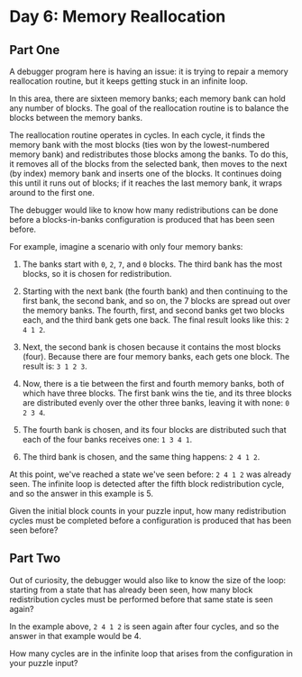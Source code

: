 # Day 6: Memory Reallocation
## Part One

A debugger program here is having an issue: it is trying to repair a memory reallocation routine, but it keeps getting stuck in an infinite loop.

In this area, there are sixteen memory banks; each memory bank can hold any number of blocks.
The goal of the reallocation routine is to balance the blocks between the memory banks.

The reallocation routine operates in cycles.
In each cycle, it finds the memory bank with the most blocks (ties won by the lowest-numbered memory bank) and redistributes those blocks among the banks.
To do this, it removes all of the blocks from the selected bank, then moves to the next (by index) memory bank and inserts one of the blocks.
It continues doing this until it runs out of blocks; if it reaches the last memory bank, it wraps around to the first one.

The debugger would like to know how many redistributions can be done before a blocks-in-banks configuration is produced that has been seen before.

For example, imagine a scenario with only four memory banks:

1. The banks start with `0`, `2`, `7`, and `0` blocks. The third bank has the most blocks, so it is chosen for redistribution.

2. Starting with the next bank (the fourth bank) and then continuing to the first bank, the second bank, and so on, the 7 blocks are spread out over the memory banks.
The fourth, first, and second banks get two blocks each, and the third bank gets one back. The final result looks like this: `2 4 1 2`.

3. Next, the second bank is chosen because it contains the most blocks (four).
Because there are four memory banks, each gets one block. The result is: `3 1 2 3`.

4. Now, there is a tie between the first and fourth memory banks, both of which have three blocks.
The first bank wins the tie, and its three blocks are distributed evenly over the other three banks, leaving it with none: `0 2 3 4`.

5. The fourth bank is chosen, and its four blocks are distributed such that each of the four banks receives one: `1 3 4 1`.

6. The third bank is chosen, and the same thing happens: `2 4 1 2`.

At this point, we've reached a state we've seen before: `2 4 1 2` was already seen. The infinite loop is detected after the fifth block redistribution cycle, and so the answer in this example is 5.

Given the initial block counts in your puzzle input, how many redistribution cycles must be completed before a configuration is produced that has been seen before?

## Part Two

Out of curiosity, the debugger would also like to know the size of the loop: starting from a state that has already been seen, how many block redistribution cycles must be performed before that same state is seen again?

In the example above, `2 4 1 2` is seen again after four cycles, and so the answer in that example would be 4.

How many cycles are in the infinite loop that arises from the configuration in your puzzle input?

